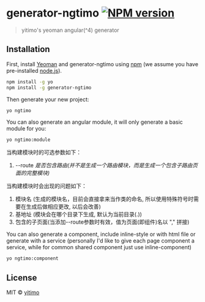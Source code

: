 # generator-ngtimo [![NPM version][npm-image]][npm-url]
> yitimo&#39;s yeoman angular(^4) generator

## Installation

First, install [Yeoman](http://yeoman.io) and generator-ngtimo using [npm](https://www.npmjs.com/) (we assume you have pre-installed [node.js](https://nodejs.org/)).

```bash
npm install -g yo
npm install -g generator-ngtimo
```

Then generate your new project:

```bash
yo ngtimo
```

You can also generate an angular module, it will only generate a basic module for you:

```bash
yo ngtimo:module
```

当构建模块时的可选参数如下：

1. --route *是否包含路由(并不是生成一个路由模块，而是生成一个包含子路由页面的完整模块)*

当构建模块时会出现的问题如下：

1. 模块名 (生成的模块名，目前会直接拿来当作类的命名, 所以使用特殊符号时需要在生成后做相应更改, 以后会改善)
2. 基地址 (模块会在哪个目录下生成, 默认为当前目录(.))
3. 包含的子页面(当添加--route参数时有效，值为页面(即组件)名以 "," 拼接)

You can also generate a component, include inline-style or with html file or generate with a service (personally I'd like to give each page component a service, while for common shared component just use inline-component)

```bash
yo ngtimo:component
```

## License

MIT © [yitimo](www.yitimo.com)


[npm-image]: https://badge.fury.io/js/generator-ngtimo.svg
[npm-url]: https://npmjs.org/package/generator-ngtimo
[travis-image]: https://travis-ci.org/yitimo/generator-ngtimo.svg?branch=master
[travis-url]: https://travis-ci.org/yitimo/generator-ngtimo
[daviddm-image]: https://david-dm.org/yitimo/generator-ngtimo.svg?theme=shields.io
[daviddm-url]: https://david-dm.org/yitimo/generator-ngtimo
[coveralls-image]: https://coveralls.io/repos/yitimo/generator-ngtimo/badge.svg
[coveralls-url]: https://coveralls.io/r/yitimo/generator-ngtimo
